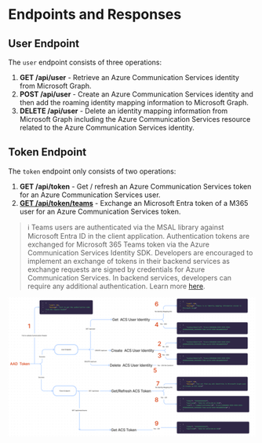 # Endpoints and Responses

## User Endpoint

The `user` endpoint consists of three operations:

1. **GET /api/user** - Retrieve an Azure Communication Services identity from Microsoft Graph.
2. **POST /api/user** - Create an Azure Communication Services identity and then add the roaming identity mapping information to Microsoft Graph.
3. **DELETE /api/user** - Delete an identity mapping information from Microsoft Graph including the Azure Communication Services resource related to the Azure Communication Services identity.

## Token Endpoint

The `token` endpoint only consists of two operations:

1. **GET /api/token** - Get / refresh an Azure Communication Services token for an Azure Communication Services user.
2. [**GET /api/token/teams**](./token-exchange-design.md) - Exchange an Microsoft Entra token of a M365 user for an Azure Communication Services token.

> :information_source: Teams users are authenticated via the MSAL library against Microsoft Entra ID in the client application. Authentication tokens are exchanged for Microsoft 365 Teams token via the Azure Communication Services Identity SDK. Developers are encouraged to implement an exchange of tokens in their backend services as exchange requests are signed by credentials for Azure Communication Services. In backend services, developers can require any additional authentication. Learn more [here](https://docs.microsoft.com/azure/communication-services/concepts/teams-interop#microsoft-365-teams-identity).

![Identity Mapping - Disassembly Diagram](../images/ACS-Authentication-Server-sample_Identity-Mapping_Disassembly-Diagram.png)
